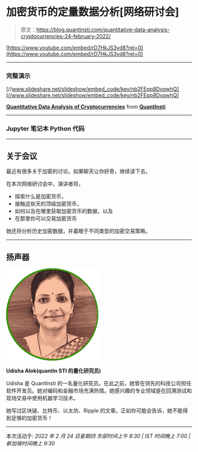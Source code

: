 # 加密货币的定量数据分析[网络研讨会]

> 原文：<https://blog.quantinsti.com/quantitative-data-analysis-cryptocurrencies-24-february-2022/>

[https://www.youtube.com/embed/rD7HkJS3yd8?rel=0](https://www.youtube.com/embed/rD7HkJS3yd8?rel=0)

* * *

### 完整演示

[//www.slideshare.net/slideshow/embed_code/key/nb2FEpp8DvqwhQ](//www.slideshare.net/slideshow/embed_code/key/nb2FEpp8DvqwhQ)

**[Quantitative Data Analysis of Cryptocurrencies](//www.slideshare.net/QuantInsti/quantitative-data-analysis-of-cryptocurrencies "Quantitative Data Analysis of Cryptocurrencies")** from **[QuantInsti](//www.slideshare.net/QuantInsti)**

* * *

### Jupyter 笔记本 Python 代码

* * *

## 关于会议

最近有很多关于加密的讨论。如果聊天让你好奇，继续读下去。

在本次网络研讨会中，演讲者将，

*   探索什么是加密货币，
*   接触这些天的顶级加密货币，
*   如何以及在哪里获取加密货币的数据，以及
*   在那里你可以交易加密货币

她还将分析历史加密数据，并着眼于不同类型的加密交易策略。

* * *

## 扬声器

![Udisha Alok (Quant Researcher at QuantInsti)](img/76f9d387595021e588d855729e4b9745.png)

**Udisha Alok(quantin STI 的量化研究员)**

Udisha 是 QuantInsti 的一名量化研究员。在此之前，她曾在领先的科技公司担任软件开发员。她对编码和金融市场充满热情。她感兴趣的专业领域是在回溯测试和现场交易中使用机器学习技术。

她写过区块链、比特币、以太坊、Ripple 的文章。正如你可能会告诉，她不能得到足够的加密货币！

* * *

本次活动于:
*2022 年 2 月 24 日星期四
东部时间上午 8:30 | IST 时间晚上 7:00 |新加坡时间晚上 9:30*
